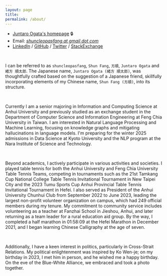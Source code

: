 ```yaml
---
layout: page
title: 
permalink: /about/
---
```


* [Juntaro Ogata's homepage](https://sites.google.com/view/shuncleopasfang/) 🔒
* Email: [*shuncleopasfang at gmail dot com*](mailto:shuncleopasfang@gmail.com)
* [LinkedIn](https://www.linkedin.com/in/shun-cleopas-fang/) / [GitHub](https://github.com/shuncleopasfang) / [Twitter](https://twitter.com/shuncleopasfang/) / [StackExchange](https://stackexchange.com/users/17533833/shun-cleopas-fang?tab=accounts)

<br>

I can be referred to as `shuncleopasfang`, `Shun Fang`, `方順`, `Juntaro Ogata` and `緒方 順太郎`. The Japanese name, `Juntaro Ogata (緒方 順太郎)`, was thoughtfully crafted based on the suggestion of a Japanese friend, skillfully incorporating elements of my Chinese name, `Shun Fang (方順)`, into its structure.

<br>

Currently I am a senior majoring in Information and Computing Science at Anhui University and previously studied as an exchange student in the Department of Computer Science and Information Engineering at Feng Chia University in Taiwan. I am interested in Natural Language Processing and Machine Learning, focusing on knowledge graphs and mitigating hallucinations in language models. I'm preparing for the winter 2025 admissions in Data Science at Kyoto University and the NLP program at the Nara Institute of Science and Technology.

<br>

Beyond academics, I actively participate in various activities and societies. I played table tennis for both the Anhui University and Feng Chia University Table Tennis Teams, competing in tournaments such as the 21st Tamkang Cup National College Table Tennis Invitational Tournament in New Taipei City and the 2023 Tumu Sports Cup Anhui Provincial Table Tennis Invitational Tournament in Hefei. I also served as President of the Anhui University Chunhui Club from September 2022 to June 2023, leading the largest non-profit volunteer organization on campus, which had 249 official members during my tenure. My commitment to community service includes volunteering as a teacher at Fanzhai School in Jieshou, Anhui, and later returning as a team leader for a rural education aid group. By the way, I completed a half marathon in 01:58:09 at the Hefei Marathon in December 2021, and I began learning Chinese Calligraphy at the age of seven.

<br>

Additionally, I have a keen interest in politics, particularly in Cross-Strait Relations. My political enlightenment was inspired by Ko Wen-je; on my birthday in 2023, I met him in person, and he wished me a happy birthday. On the eve of the Blue-White Alliance, we embraced and took a photo together.
